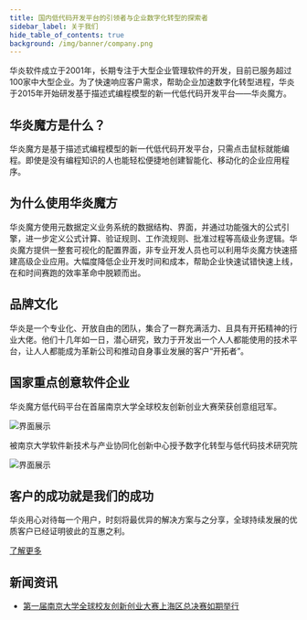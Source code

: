```yaml
---
title: 国内低代码开发平台的引领者与企业数字化转型的探索者
sidebar_label: 关于我们
hide_table_of_contents: true
background: /img/banner/company.png
---
```


华炎软件成立于2001年，长期专注于大型企业管理软件的开发，目前已服务超过100家中大型企业。为了快速响应客户需求，帮助企业加速数字化转型进程，华炎于2015年开始研发基于描述式编程模型的新一代低代码开发平台——华炎魔方。

## 华炎魔方是什么？

华炎魔方是基于描述式编程模型的新一代低代码开发平台，只需点击鼠标就能编程。即使是没有编程知识的人也能轻松便捷地创建智能化、移动化的企业应用程序。

## 为什么使用华炎魔方

华炎魔方使用元数据定义业务系统的数据结构、界面，并通过功能强大的公式引擎，进一步定义公式计算、验证规则、工作流规则、批准过程等高级业务逻辑。华炎魔方提供一整套可视化的配置界面，非专业开发人员也可以利用华炎魔方快速搭建高级企业应用。大幅度降低企业开发时间和成本，帮助企业快速试错快速上线，在和时间赛跑的效率革命中脱颖而出。

## 品牌文化

华炎是一个专业化、开放自由的团队，集合了一群充满活力、且具有开拓精神的行业大佬。他们十几年如一日，潜心研究，致力于开发出一个人人都能使用的技术平台，让人人都能成为革新公司和推动自身事业发展的客户“开拓者”。

## 国家重点创意软件企业

华炎魔方低代码平台在首届南京大学全球校友创新创业大赛荣获创意组冠军。

![界面展示](/assets/about_us/aboutus_1.jpg)

被南京大学软件新技术与产业协同化创新中心授予数字化转型与低代码技术研究院

![界面展示](/assets/about_us/aboutus_2.jpg)

## 客户的成功就是我们的成功

华炎用心对待每一个用户，时刻将最优异的解决方案与之分享，全球持续发展的优质客户已经证明彼此的互惠之利。

[了解更多](/company/customers)

## 新闻资讯

- [第一届南京大学全球校友创新创业大赛上海区总决赛如期举行](http://m.zqrb.cn/huiyihuodong/2020-11-30/A1606714623395.html)